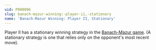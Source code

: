 ```yaml
---
uid: P000096
slug: banach-mazur-winning:-player-ii,-stationary
name: 'Banach-Mazur Winning: Player II, Stationary'
---
```

Player II has a stationary winning strategy in the <a href="https://en.wikipedia.org/wiki/Banach%E2%80%93Mazur_game">Banach-Mazur game</a>. (A stationary strategy is one that relies only on the opponent's most recent move).

